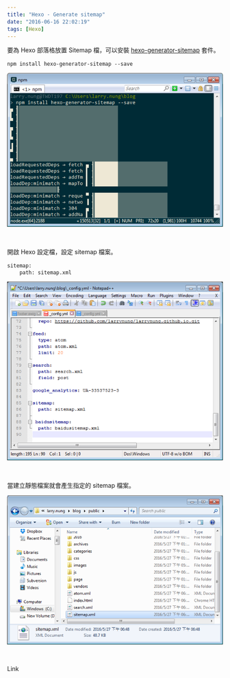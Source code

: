 ```yaml
---
title: "Hexo - Generate sitemap"
date: "2016-06-16 22:02:19"
tags: [Hexo]
---
```



要為 Hexo 部落格放置 Sitemap 檔，可以安裝 [hexo-generator-sitemap](https://github.com/hexojs/hexo-generator-sitemap) 套件。  

<!-- More -->

    npm install hexo-generator-sitemap --save

![1.png](1.png)

<br/>


開啟 Hexo 設定檔，設定 sitemap 檔案。  

    sitemap:
        path: sitemap.xml

![2.png](2.png)

<br/>


當建立靜態檔案就會產生指定的 sitemap 檔案。

![3.png](3.png)

<br/>


Link
